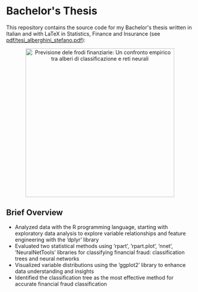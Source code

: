 # Bachelor's Thesis

This repository contains the source code for my Bachelor's thesis written in Italian and with LaTeX in Statistics, Finance and Insurance (see [pdf/tesi_alberghini_stefano.pdf](https://github.com/HDStef/bachelors-thesis/blob/main/pdf/tesi_alberghini_stefano.pdf)):

<p align="center">
    <a href="https://github.com/HDStef/bachelors-thesis/blob/main/pdf/tesi_alberghini_stefano.pdf" title="Previsione dele frodi finanziarie: Un confronto empirico tra alberi di classificazione e reti neurali">
        <img src="https://github.com/HDStef/bachelors-thesis/blob/main/thesis_frontpage.png" width="400" alt="Previsione dele frodi finanziarie: Un confronto empirico tra alberi di classificazione e reti neurali" title="Previsione dele frodi finanziarie: Un confronto empirico tra alberi di classificazione e reti neurali" />
    </a>
</p>


## Brief Overview

* Analyzed data with the R programming language, starting with exploratory data analysis to explore variable relationships and feature engineering with the ’dplyr’ library
* Evaluated two statistical methods using ’rpart’, ’rpart.plot’, ’nnet’, ’NeuralNetTools’ libraries for classifying financial fraud: classification trees and neural networks
* Visualized variable distributions using the ’ggplot2’ library to enhance data understanding and insights
* Identified the classification tree as the most effective method for accurate financial fraud classification

